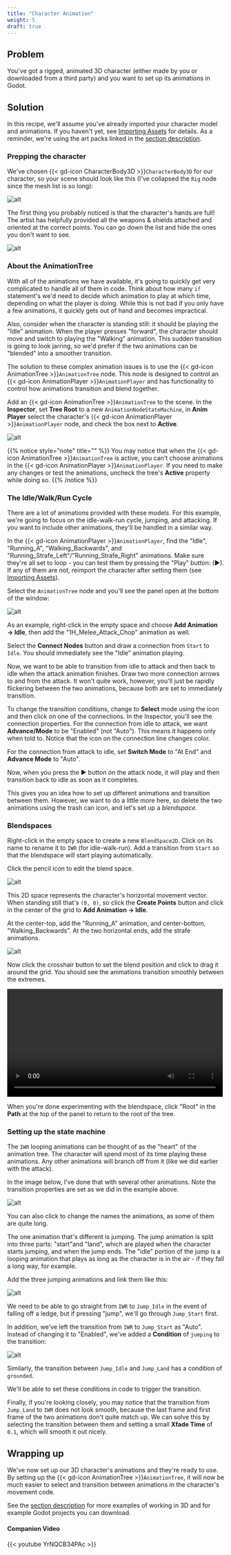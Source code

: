 ```yaml
---
title: "Character Animation"
weight: 5
draft: true
---
```


## Problem

You've got a rigged, animated 3D character (either made by you or downloaded from a third party) and you want to set up its animations in Godot.

## Solution

In this recipe, we'll assume you've already imported your character model and animations. If you haven't yet, see [Importing Assets](/4.x/3d/assets/importing_assets/) for details. As a reminder, we're using the art packs linked in the [section description](/godot_recipes/4.x/3d/assets/).

### Prepping the character

We've chosen {{< gd-icon CharacterBody3D >}}`CharacterBody3D` for our character, so your scene should look like this (I've collapsed the `Rig` node since the mesh list is so long):

![alt](/godot_recipes/4.x/img/3dcharacter_imported_scene.png)

The first thing you probably noticed is that the character's hands are full! The artist has helpfully provided all the weapons & shields attached and oriented at the correct points. You can go down the list and hide the ones you don't want to see.

![alt](/godot_recipes/4.x/img/3dcharacter_default_pose.png)

### About the AnimationTree

With all of the animations we have available, it's going to quickly get very complicated to handle all of them in code. Think about how many `if` statement's we'd need to decide which animation to play at which time, depending on what the player is doing. While this is not bad if you only have a few animations, it quickly gets out of hand and becomes impractical.

Also, consider when the character is standing still: it should be playing the "Idle" animation. When the player presses "forward", the character should move and switch to playing the "Walking" animation. This sudden transition is going to look jarring, so we'd prefer if the two animations can be "blended" into a smoother transition.

The solution to these complex animation issues is to use the {{< gd-icon AnimationTree >}}`AnimationTree` node. This node is designed to control an {{< gd-icon AnimationPlayer >}}`AnimationPlayer` and has functionality to control how animations transition and blend together.

Add an {{< gd-icon AnimationTree >}}`AnimationTree` to the scene. In the **Inspector**, set **Tree Root** to a new `AnimationNodeStateMachine`, in **Anim Player** select the character's {{< gd-icon AnimationPlayer >}}`AnimationPlayer` node, and check the box next to **Active**.

![alt](/godot_recipes/4.x/img/animtree_settings.png)

{{% notice style="note" title="" %}}
You may notice that when the {{< gd-icon AnimationTree >}}`AnimationTree` is active, you can't choose animations in the {{< gd-icon AnimationPlayer >}}`AnimationPlayer`. If you need to make any changes or test the animations, uncheck the tree's **Active** property while doing so.
{{% /notice %}}

### The Idle/Walk/Run Cycle

There are a lot of animations provided with these models. For this example, we're going to focus on the idle-walk-run cycle, jumping, and attacking. If you want to include other animations, they'll be handled in a similar way.

In the {{< gd-icon AnimationPlayer >}}`AnimationPlayer`, find the "Idle", "Running_A", "Walking_Backwards", and "Running_Strafe_Left"/"Running_Strafe_Right" animations. Make sure they're all set to loop - you can test them by pressing the "Play" button: (▶). If any of them are not, reimport the character after setting them (see [Importing Assets](/4.x/3d/assets/importing_assets/)).

Select the `AnimationTree` node and you'll see the panel open at the bottom of the window:

![alt](/godot_recipes/4.x/img/animtree_empty.png)

As an example, right-click in the empty space and choose **Add Animation → Idle**, then add the "1H_Melee_Attack_Chop" animation as well.

Select the **Connect Nodes** button and draw a connection from `Start` to `Idle`. You should immediately see the "Idle" animation playing.

Now, we want to be able to transition from idle to attack and then back to idle when the attack animation finishes. Draw two more connection arrows to and from the attack. It won't quite work, however, you'll just be rapidly flickering between the two animations, because both are set to immediately transition.

To change the transition conditions, change to **Select** mode using the icon and then click on one of the connections. In the Inspector, you'll see the connection properties. For the connection from idle to attack, we want **Advance/Mode** to be "Enabled" (not "Auto"). This means it happens only when told to. Notice that the icon on the connection line changes color.

For the connection from attack to idle, set **Switch Mode** to "At End" and **Advance Mode** to "Auto".

Now, when you press the ▶ button on the attack node, it will play and then transition back to idle as soon as it completes.

This gives you an idea how to set up different animations and transition between them. However, we want to do a little more here, so delete the two animations using the trash can icon, and let's set up a *blendspace*.

### Blendspaces

Right-click in the empty space to create a new `BlendSpace2D`. Click on its name to rename it to `IWR` (for idle-walk-run). Add a transition from `Start` so that the blendspace will start playing automatically.

Click the pencil icon to edit the blend space.

![alt](/godot_recipes/4.x/img/blendspace_empty.png)

This 2D space represents the character's horizontal movement vector. When standing still that's `(0, 0)`, so click the **Create Points** button and click in the center of the grid to **Add Animation → Idle**.

At the center-top, add the "Running_A" animation, and center-bottom, "Walking_Backwards". At the two horizontal ends, add the strafe animations.

![alt](/godot_recipes/4.x/img/blendspace_complete.png)

Now click the crosshair button to set the blend position and click to drag it around the grid. You should see the animations transition smoothly between the extremes.

<video width="500" controls src="/godot_recipes/4.x/img/blendtree_testing.webm"></video>

When you're done experimenting with the blendspace, click "Root" in the **Path** at the top of the panel to return to the root of the tree.

### Setting up the state machine

The `IWR` looping animations can be thought of as the "heart" of the animation tree. The character will spend most of its time playing these animations. Any other animations will branch off from it (like we did earlier with the attack).

In the image below, I've done that with several other animations. Note the transition properties are set as we did in the example above.

![alt](/godot_recipes/4.x/img/anim_tree_tree.png)

You can also click to change the names the animations, as some of them are quite long.

The one animation that's different is jumping. The jump animation is split into three parts: "start"and "land", which are played when the character starts jumping, and when the jump ends. The "idle" portion of the jump is a looping animation that plays as long as the character is in the air - if they fall a long way, for example.

Add the three jumping animations and link them like this:

![alt](/godot_recipes/4.x/img/anim_tree_jumping.png)

We need to be able to go straight from `IWR` to `Jump_Idle` in the event of falling off a ledge, but if pressing "jump", we'll go through `Jump_Start` first.

In addition, we've left the transition from `IWR` to `Jump_Start` as "Auto". Instead of changing it to "Enabled", we've added a **Condition** of `jumping` to the transition:

![alt](/godot_recipes/4.x/img/animtree_condition.png)

Similarly, the transition between `Jump_Idle` and `Jump_Land` has a condition of `grounded`.

We'll be able to set these conditions in code to trigger the transition.

Finally, if you're looking closely, you may notice that the transition from `Jump_Land` to `IWR` does not look smooth, because the last frame and first frame of the two animations don't quite match up. We can solve this by selecting the transition between them and setting a small **Xfade Time** of `0.1`, which will smooth it out nicely.

## Wrapping up

We've now set up our 3D character's animations and they're ready to use. By setting up the {{< gd-icon AnimationTree >}}`AnimationTree`, it will now be much easier to select and transition between animations in the character's movement code.

See the [section description](/godot_recipes/4.x/3d/assets/) for more examples of working in 3D and for example Godot projects you can download.

#### Companion Video

{{< youtube YrNQCB34PAc >}}
